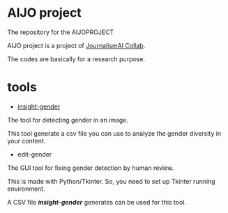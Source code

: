 # AIJO project
The repository for the AIJOPROJECT

AIJO project is a project of [JournalismAI Collab](https://blogs.lse.ac.uk/polis/2020/10/06/journalismai-collab-diary-episode-4/).

The codes are basically for a research purpose.

# tools
* [insight-gender](insight-gender/README.md)

The tool for detecting gender in an image.

This tool generate a csv file you can use to analyze the gender diversity in your content.

* edit-gender

The GUI tool for fixing gender detection by human review.

This is made with Python/Tkinter. 
So, you need to set up Tkinter running environment.

A CSV file ___insight-gender___ generates can be used for this tool.
